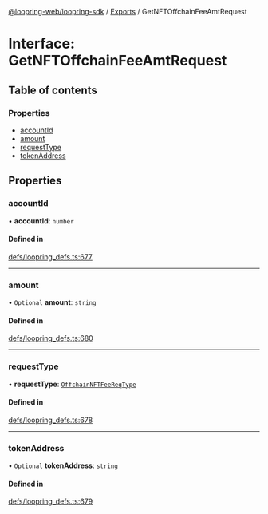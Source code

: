 [@loopring-web/loopring-sdk](../README.md) / [Exports](../modules.md) / GetNFTOffchainFeeAmtRequest

# Interface: GetNFTOffchainFeeAmtRequest

## Table of contents

### Properties

- [accountId](GetNFTOffchainFeeAmtRequest.md#accountid)
- [amount](GetNFTOffchainFeeAmtRequest.md#amount)
- [requestType](GetNFTOffchainFeeAmtRequest.md#requesttype)
- [tokenAddress](GetNFTOffchainFeeAmtRequest.md#tokenaddress)

## Properties

### accountId

• **accountId**: `number`

#### Defined in

[defs/loopring_defs.ts:677](https://github.com/Loopring/loopring_sdk/blob/904c903/src/defs/loopring_defs.ts#L677)

___

### amount

• `Optional` **amount**: `string`

#### Defined in

[defs/loopring_defs.ts:680](https://github.com/Loopring/loopring_sdk/blob/904c903/src/defs/loopring_defs.ts#L680)

___

### requestType

• **requestType**: [`OffchainNFTFeeReqType`](../enums/OffchainNFTFeeReqType.md)

#### Defined in

[defs/loopring_defs.ts:678](https://github.com/Loopring/loopring_sdk/blob/904c903/src/defs/loopring_defs.ts#L678)

___

### tokenAddress

• `Optional` **tokenAddress**: `string`

#### Defined in

[defs/loopring_defs.ts:679](https://github.com/Loopring/loopring_sdk/blob/904c903/src/defs/loopring_defs.ts#L679)
